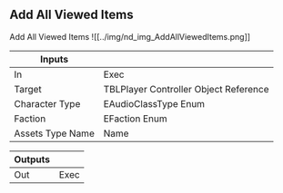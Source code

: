 ## Add All Viewed Items
Add All Viewed Items
![[../img/nd_img_AddAllViewedItems.png]]

|Inputs||
|--|--|
| In | Exec |
| Target | TBLPlayer Controller Object Reference |
| Character Type | EAudioClassType Enum |
| Faction | EFaction Enum |
| Assets Type Name | Name |

|Outputs||
|--|--|
| Out | Exec |
